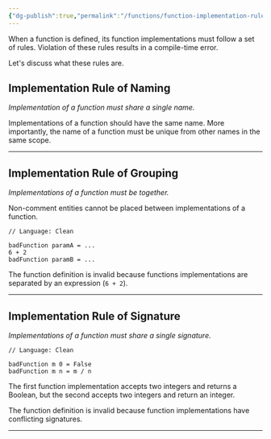 ```yaml
---
{"dg-publish":true,"permalink":"/functions/function-implementation-rules/","created":"2023-06-20T18:37:36.404+02:00","updated":"2023-06-23T11:18:12.167+02:00"}
---
```



When a function is defined, its function implementations must follow a set of rules.
Violation of these rules results in a compile-time error.

Let's discuss what these rules are.

## Implementation Rule of Naming

*Implementation of a function must share a single name.*

Implementations of a function should have the same name.
More importantly, the name of a function must be unique from other names in the same scope.

---

## Implementation Rule of Grouping

*Implementations of a function must be together.*

Non-comment entities cannot be placed between implementations of a function.

```Clean
// Language: Clean

badFunction paramA = ...
6 + 2
badFunction paramB = ...
```

The function definition is invalid because functions implementations are separated by an expression (`6 + 2`).

---

## Implementation Rule of Signature

*Implementations of a function must share a single signature.*

```Clean
// Language: Clean

badFunction m 0 = False
badFunction m n = m / n
```

The first function implementation accepts two integers and returns a Boolean, but the second accepts two integers and return an integer.

The function definition is invalid because function implementations have conflicting signatures.

---